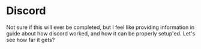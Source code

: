 # Discord
Not sure if this will ever be completed, but I feel like providing information in guide about how discord worked, and how it can be properly setup'ed. Let's see how far it gets?
